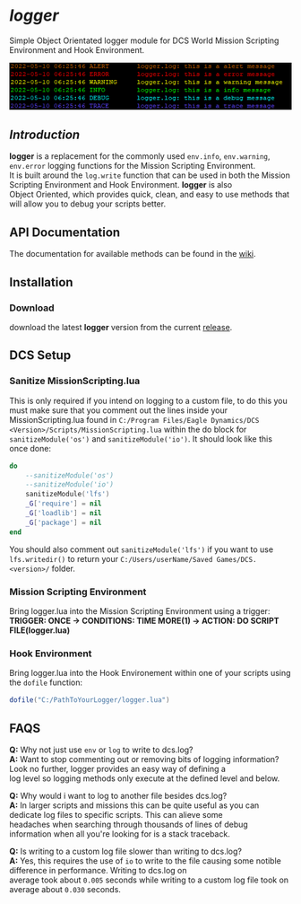 # ***logger***
Simple Object Orientated logger module for DCS World Mission Scripting Environment and Hook Environment.

![log](images/log.png)

## ***Introduction***
**logger** is a replacement for the commonly used `env.info`, `env.warning`, `env.error` logging functions for the Mission Scripting Environment.  
It is built around the `log.write` function that can be used in both the Mission Scripting Environment and Hook Environment. **logger** is also  
Object Oriented, which provides quick, clean, and easy to use methods that will allow you to debug your scripts better.

## **API Documentation**
The documentation for available methods can be found in the [wiki](https://github.com/Wizxrd/DCSLogger/wiki).

## **Installation**
### **Download**
download the latest **logger** version from the current [release]().

##  **DCS Setup**
### **Sanitize MissionScripting.lua**
This is only required if you intend on logging to a custom file, to do this you must make sure that you comment out the lines inside your  
MissionScripting.lua found in `C:/Program Files/Eagle Dynamics/DCS <Version>/Scripts/MissionScripting.lua` within the do block for  
`sanitizeModule('os')` and `sanitizeModule('io')`. It should look like this once done:
```lua
do
	--sanitizeModule('os')
	--sanitizeModule('io')
    sanitizeModule('lfs')
	_G['require'] = nil
	_G['loadlib'] = nil
	_G['package'] = nil
end
```
You should also comment out `sanitizeModule('lfs')` if you want to use `lfs.writedir()` to return your `C:/Users/userName/Saved Games/DCS.<version>/` folder.

### **Mission Scripting Environment** 
Bring logger.lua into the Mission Scripting Environment using a trigger:  
**TRIGGER: ONCE -> CONDITIONS: TIME MORE(1) -> ACTION: DO SCRIPT FILE(logger.lua)**  
### **Hook Environment**
Bring logger.lua into the Hook Environement within one of your scripts using the `dofile` function:
```lua
dofile("C:/PathToYourLogger/logger.lua")
```

## **FAQS**
**Q:** Why not just use `env` or `log` to write to dcs.log?  
**A:** Want to stop commenting out or removing bits of logging information? Look no further, logger provides an easy way of defining a  
log level so logging methods only execute at the defined level and below.

**Q:** Why would i want to log to another file besides dcs.log?  
**A:** In larger scripts and missions this can be quite useful as you can dedicate log files to specific scripts. This can alieve some  
headaches when searching through thousands of lines of debug information when all you're looking for is a stack traceback.

**Q:** Is writing to a custom log file slower than writing to dcs.log?  
**A:** Yes, this requires the use of `io` to write to the file causing some notible difference in performance. Writing to dcs.log on  
average took about `0.005` seconds while writing to a custom log file took on average about `0.030` seconds.